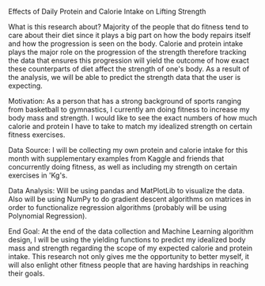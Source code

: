 Effects of Daily Protein and Calorie Intake on Lifting Strength

What is this research about?
Majority of the people that do fitness tend to care about their diet since it plays a big part on how the body repairs itself and how the progression is seen on the body. Calorie and protein intake plays the major role on the progression of the strength therefore tracking the data that ensures this progression will yield the outcome of how exact these counterparts of diet affect the strength of one's body. As a result of the analysis, we will be able to predict the strength data that the user is expecting.

Motivation:
As a person that has a strong background of sports ranging from basketball to gymnastics, I currently am doing fitness to increase my body mass and strength. I would like to see the exact numbers of how much calorie and protein I have to take to match my idealized strength on certain fitness exercises.

Data Source:
I will be collecting my own protein and calorie intake for this month with supplementary examples from Kaggle and friends that concurrently doing fitness, as well as including my strength on certain exercises in 'Kg's.

Data Analysis:
Will be using pandas and MatPlotLib to visualize the data. Also will be using NumPy to do gradient descent algorithms on matrices in order to functionalize regression algorithms (probably will be using Polynomial Regression).

End Goal:
At the end of the data collection and Machine Learning algorithm design, I will be using the yielding functions to predict my idealized body mass and strength regarding the scope of my expected calorie and protein intake.
This research not only gives me the opportunity to better myself, it will also enlight other fitness people that are having hardships in reaching their goals.